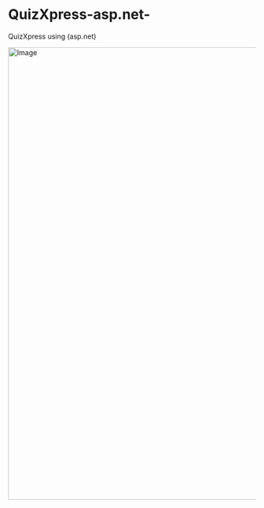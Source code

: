 # QuizXpress-asp.net-
QuizXpress  using (asp.net)

<img width="1895" height="919" alt="Image" src="https://github.com/user-attachments/assets/b99f36e0-32a4-434c-a59d-abb99d3a9d8f" />
